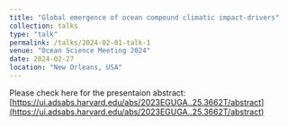 ```yaml
---
title: "Global emergence of ocean compound climatic impact-drivers"
collection: talks
type: "talk"
permalink: /talks/2024-02-01-talk-1
venue: "Ocean Science Meeting 2024"
date: 2024-02-27
location: "New Orleans, USA"
---
```


Please check here for the presentaion abstract: [https://ui.adsabs.harvard.edu/abs/2023EGUGA..25.3662T/abstract](https://ui.adsabs.harvard.edu/abs/2023EGUGA..25.3662T/abstract)
